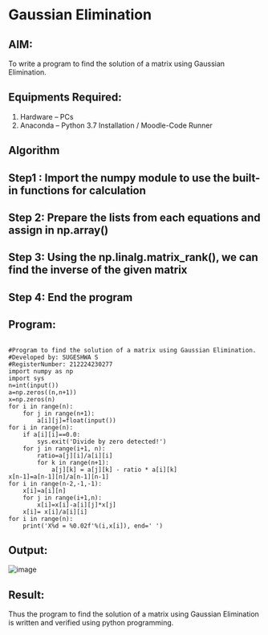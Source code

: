 # Gaussian Elimination

## AIM:
To write a program to find the solution of a matrix using Gaussian Elimination.

## Equipments Required:
1. Hardware – PCs
2. Anaconda – Python 3.7 Installation / Moodle-Code Runner

## Algorithm
## Step1 : Import the numpy module to use the built-in functions for calculation
## Step 2: Prepare the lists from each equations and assign in np.array()
## Step 3: Using the np.linalg.matrix_rank(), we can find the inverse of the given matrix
## Step 4: End the program

## Program:
```

#Program to find the solution of a matrix using Gaussian Elimination.
#Developed by: SUGESHWA S
#RegisterNumber: 212224230277
import numpy as np
import sys
n=int(input())
a=np.zeros((n,n+1))
x=np.zeros(n)
for i in range(n):
    for j in range(n+1):
        a[i][j]=float(input())
for i in range(n):
    if a[i][i]==0.0:
        sys.exit('Divide by zero detected!')
    for j in range(i+1, n):
        ratio=a[j][i]/a[i][i]
        for k in range(n+1):
            a[j][k] = a[j][k] - ratio * a[i][k]
x[n-1]=a[n-1][n]/a[n-1][n-1]
for i in range(n-2,-1,-1):
    x[i]=a[i][n]
    for j in range(i+1,n):
        x[i]=x[i]-a[i][j]*x[j]
    x[i]= x[i]/a[i][i]
for i in range(n):
    print('X%d = %0.02f'%(i,x[i]), end=' ')
```

## Output:

![image](https://github.com/user-attachments/assets/e374a937-28a1-43f0-bd09-7dff4bb4763c)



## Result:
Thus the program to find the solution of a matrix using Gaussian Elimination is written and verified using python programming.

